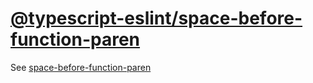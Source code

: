 [@typescript-eslint/space-before-function-paren](https://github.com/typescript-eslint/typescript-eslint/blob/v4.22.1/packages/eslint-plugin/docs/rules/space-before-function-paren.md)
======================================================================================================================================================================================
See [space-before-function-paren](../eslint/space-before-function-paren.md)
